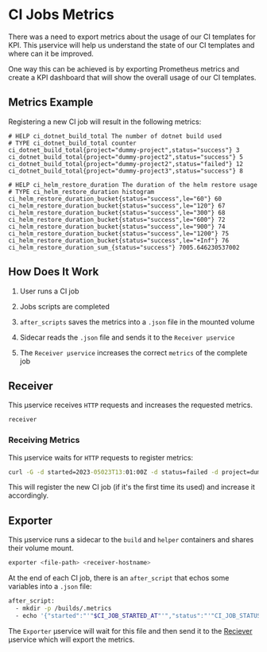 # CI Jobs Metrics

There was a need to export metrics about the usage of our CI templates for KPI. This µservice will help us understand the state of our CI templates and where can it be improved.

One way this can be achieved is by exporting Prometheus metrics and create a KPI dashboard that will show the overall usage of our CI templates.

## Metrics Example

Registering a new CI job will result in the following metrics:

```prometheus
# HELP ci_dotnet_build_total The number of dotnet build used
# TYPE ci_dotnet_build_total counter
ci_dotnet_build_total{project="dummy-project",status="success"} 3
ci_dotnet_build_total{project="dummy-project2",status="success"} 5
ci_dotnet_build_total{project="dummy-project2",status="failed"} 12
ci_dotnet_build_total{project="dummy-project3",status="success"} 8

# HELP ci_helm_restore_duration The duration of the helm restore usage
# TYPE ci_helm_restore_duration histogram
ci_helm_restore_duration_bucket{status="success",le="60"} 60
ci_helm_restore_duration_bucket{status="success",le="120"} 67
ci_helm_restore_duration_bucket{status="success",le="300"} 68
ci_helm_restore_duration_bucket{status="success",le="600"} 72
ci_helm_restore_duration_bucket{status="success",le="900"} 74
ci_helm_restore_duration_bucket{status="success",le="1200"} 75
ci_helm_restore_duration_bucket{status="success",le="+Inf"} 76
ci_helm_restore_duration_sum_{status="success"} 7005.646230537002
```

## How Does It Work

1. User runs a CI job

1. Jobs scripts are completed

1. `after_scripts` saves the metrics into a `.json` file in the mounted volume

1. Sidecar reads the `.json` file and sends it to the `Receiver µservice`

1. The `Receiver µservice` increases the correct `metrics` of the complete job

## Receiver

This µservice receives `HTTP` requests and increases the requested metrics.

```sh
receiver
```

### Receiving Metrics

This µservice waits for `HTTP` requests to register metrics:

```cmd
curl -G -d started=2023-05023T13:01:00Z -d status=failed -d project=dummy-project -d name=dotnet_build http://localhost:80/steps
```

This will register the new CI job (if it's the first time its used) and increase it accordingly.

## Exporter

This µservice runs a sidecar to the `build` and `helper` containers and shares their volume mount.

```sh
exporter <file-path> <receiver-hostname>
```

At the end of each CI job, there is an `after_script` that echos some variables into a `.json` file:

```sh
after_script:
  - mkdir -p /builds/.metrics
  - echo '{"started":"'"$CI_JOB_STARTED_AT"'","status":"'"CI_JOB_STATUS"'","project":"'"CI_PROJECT_PATH"'","name":"'"$CI_JOB_NAME"'"}' > /builds/.metrics/metrics.json
```

The `Exporter` µservice will wait for this file and then send it to the [Reciever](/receiver/README.md) µservice which will export the metrics.
